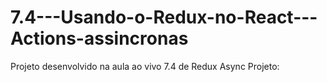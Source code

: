 # 7.4---Usando-o-Redux-no-React---Actions-assincronas

Projeto desenvolvido na aula ao vivo 7.4 de Redux Async
Projeto: